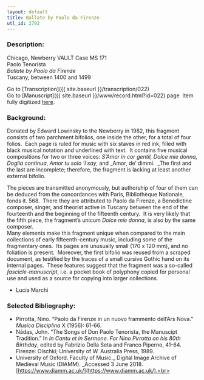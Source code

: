 ```yaml
---
layout: default
title: Ballate by Paolo da Firenze
utl_id: 2792
---
```


###  Description:

Chicago, Newberry VAULT Case MS 171<br>
Paolo Tenorista<br>
_Ballate by Paolo da Firenze_<br>
Tuscany, between 1400 and 1499

Go to [Transcription]({{ site.baseurl }}/transcription/022)<br>
Go to [Manuscript]({{ site.baseurl }}/www/record.html?id=022) page 
Item fully digitized [here](https://collections.newberry.org/asset-management/2KXJ8ZPB5CND).

###  Background:

Donated by Edward Lowinsky to the Newberry in 1982, this fragment consists of two parchment bifolios, one inside the other, for a total of four folios.  Each page is ruled for music with six staves in red ink, filled with black musical notation and underlined with text.  It contains five musical compositions for two or three voices: _S’Amor in cor gentil, Dolce mie donna, Doglia continua_, _Amor tu solo ’l say_, and _Amor, de’ dimmi.  _The first and the last are incomplete; therefore, the fragment is lacking at least another external bifolio.

The pieces are transmitted anonymously, but authorship of four of them can be deduced from the concordances with Paris, Bibliothèque Nationale, fonds it. 568.  There they are attributed to Paolo da Firenze, a Benedictine composer, singer, and theorist active in Tuscany between the end of the fourteenth and the beginning of the fifteenth century.  It is very likely that the fifth piece, the fragment’s unicum _Dolce mie donna_, is also by the same composer. <br>
Many elements make this fragment unique when compared to the main collections of early fifteenth-century music, including some of the fragmentary ones.  Its pages are unusually small (170 x 120 mm), and no foliation is present.  Moreover, the first bifolio was reused from a scraped document, as testified by the traces of a small cursive Gothic hand on its internal pages.  These features suggest that the fragment was a so-called _fascicle-manuscript_, i.e. a pocket book of polyphony copied for personal use and used as a source for copying into larger collections.
-  Lucia Marchi

###  Selected Bibliography:
-  Pirrotta, Nino. “Paolo da Firenze in un nuovo frammento dell’Ars Nova.” _Musica Disciplina_ X (1956): 61-66.<br>
- Nádas, John. “The Songs of Don Paolo Tenorista, the Manuscipt Tradition.” In _In Cantu et in Sermone. For Nino Pirrotta on his 80th Birthday_, edited by Fabrizio Della Seta and Franco Piperno, 41-64. Firenze: Olschki; University of W. Australia Press, 1989.<br>
- University of Oxford. Faculty of Music._ Digital Image Archive of Medieval Music (DIAMM). _Accessed 3 June 2018. [https://www.diamm.ac.uk/](https://www.diamm.ac.uk/).<br>
<br>
